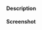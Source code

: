 <!-- Thanks for your pull-request!

Please, make sure you've read `CONTRIBUTING.md` before submitting this PR. -->

#### Description

<!-- Describe your pull-request, what was changed and why… -->

#### Screenshot

<!-- Please, attach a screenshot, if possible.

![screenshot](url) -->
